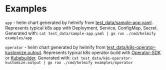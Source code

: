 # Examples
`app` - helm chart generated by helmify from [test_data/sample-app.yaml](https://github.com/keptn/helmify/blob/main/test_data/sample-app.yaml). 
Represents typical k8s app with Deployment, Service, ConfigMap, Secret.
Generated with: `cat test_data/sample-app.yaml | go run ./cmd/helmify examples/app`

`operator` - helm chart generated by helmify from [test_data/k8s-operator-kustomize.output](https://github.com/keptn/helmify/blob/main/test_data/k8s-operator-kustomize.output). 
Represents typical k8s operator build with [Operator-SDK](https://github.com/operator-framework/operator-sdk) or [Kubebuilder](https://github.com/kubernetes-sigs/kubebuilder).
Generated with: `cat test_data/k8s-operator-kustomize.output | go run ./cmd/helmify examples/operator`